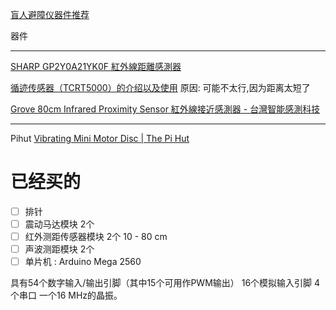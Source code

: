 [盲人避障仪器件推荐](assets/2023-06-19_123101.png)

器件
___
[SHARP GP2Y0A21YK0F 紅外線距離感測器](https://www.taiwansensor.com.tw/product/sharp-gp2y0a21yk0f-%E7%B4%85%E5%A4%96%E7%B7%9A%E8%B7%9D%E9%9B%A2%E6%84%9F%E6%B8%AC%E5%99%A8-%E6%B8%AC%E9%87%8F%E7%AF%84%E5%9C%8D1080cm-analog-%E5%A4%8F%E6%99%AE%E6%B8%AC%E8%B7%9D%E6%84%9F%E6%B8%AC/)

[循迹传感器（TCRT5000）的介绍以及使用](https://blog.csdn.net/qq_48764574/article/details/119205455)
原因: 可能不太行,因为距离太短了

[Grove 80cm Infrared Proximity Sensor 紅外線接近感測器 - 台灣智能感測科技](https://www.taiwansensor.com.tw/product/grove-80cm-infrared-proximity-sensor/)


___
Pihut
[Vibrating Mini Motor Disc | The Pi Hut](https://thepihut.com/products/vibrating-mini-motor-disc)



# 已经买的
- [ ] 排针
- [ ] 震动马达模块 2个
- [ ] 红外测距传感器模块 2个 10 - 80 cm
- [ ] 声波测距模块 2个
- [ ] 单片机 : Arduino Mega 2560

具有54个数字输入/输出引脚（其中15个可用作PWM输出）
16个模拟输入引脚
4个串口
一个16 MHz的晶振。